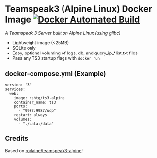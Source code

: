 # Teamspeak3 (Alpine Linux) Docker Image [![Docker Automated Build](https://img.shields.io/docker/automated/nshtg/ts3-alpine.svg)](https://hub.docker.com/r/nshtg/ts3-alpine/)

_A Teamspeak 3 Server built on Alpine Linux (using glibc)_

* Lightweight image (<25MB)
* SQLite only
* Easy, optional voluming of logs, db, and query_ip_*list.txt files
* Pass any TS3 startup flags with `docker run`

## docker-compose.yml (Example)

```docker
version: '3'
services:
  web:
    image: nshtg/ts3-alpine
    container_name: ts3
    ports:
      - "9987:9987/udp"
    restart: always
    volumes:
      - "./data:/data"
```


## Credits

Based on [rodaine/teamspeak3-alpine](https://github.com/rodaine/teamspeak3-alpine)!
